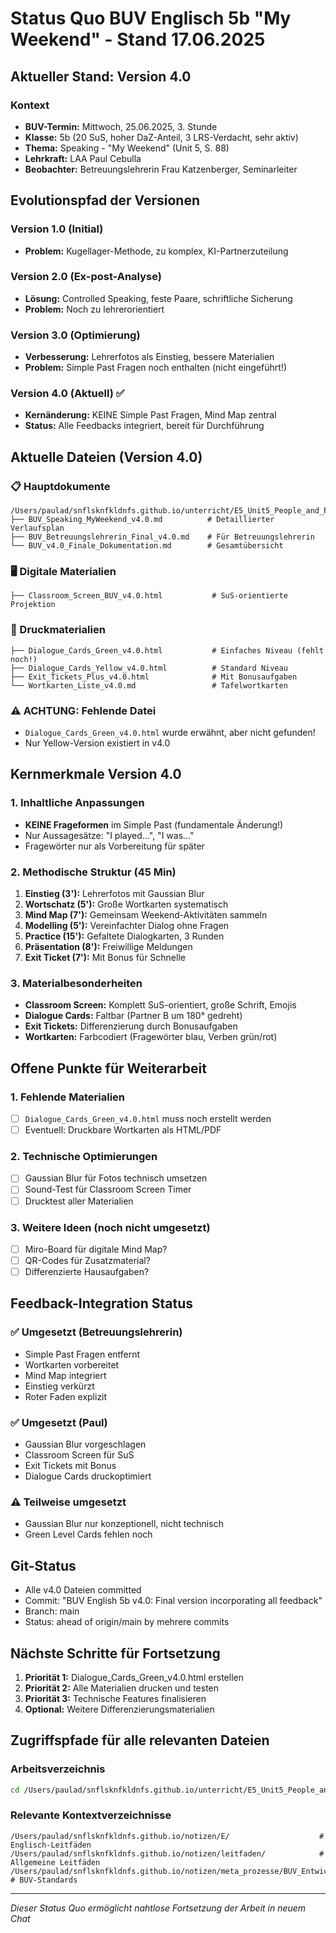 # Status Quo BUV Englisch 5b "My Weekend" - Stand 17.06.2025

## Aktueller Stand: Version 4.0

### Kontext
- **BUV-Termin:** Mittwoch, 25.06.2025, 3. Stunde
- **Klasse:** 5b (20 SuS, hoher DaZ-Anteil, 3 LRS-Verdacht, sehr aktiv)
- **Thema:** Speaking - "My Weekend" (Unit 5, S. 88)
- **Lehrkraft:** LAA Paul Cebulla
- **Beobachter:** Betreuungslehrerin Frau Katzenberger, Seminarleiter

## Evolutionspfad der Versionen

### Version 1.0 (Initial)
- **Problem:** Kugellager-Methode, zu komplex, KI-Partnerzuteilung

### Version 2.0 (Ex-post-Analyse)
- **Lösung:** Controlled Speaking, feste Paare, schriftliche Sicherung
- **Problem:** Noch zu lehrerorientiert

### Version 3.0 (Optimierung)
- **Verbesserung:** Lehrerfotos als Einstieg, bessere Materialien
- **Problem:** Simple Past Fragen noch enthalten (nicht eingeführt!)

### Version 4.0 (Aktuell) ✅
- **Kernänderung:** KEINE Simple Past Fragen, Mind Map zentral
- **Status:** Alle Feedbacks integriert, bereit für Durchführung

## Aktuelle Dateien (Version 4.0)

### 📋 Hauptdokumente
```
/Users/paulad/snflsknfkldnfs.github.io/unterricht/E5_Unit5_People_and_Places/
├── BUV_Speaking_MyWeekend_v4.0.md          # Detaillierter Verlaufsplan
├── BUV_Betreuungslehrerin_Final_v4.0.md    # Für Betreuungslehrerin
└── BUV_v4.0_Finale_Dokumentation.md        # Gesamtübersicht
```

### 🖥️ Digitale Materialien
```
├── Classroom_Screen_BUV_v4.0.html           # SuS-orientierte Projektion
```

### 📄 Druckmaterialien
```
├── Dialogue_Cards_Green_v4.0.html           # Einfaches Niveau (fehlt noch!)
├── Dialogue_Cards_Yellow_v4.0.html          # Standard Niveau
├── Exit_Tickets_Plus_v4.0.html              # Mit Bonusaufgaben
└── Wortkarten_Liste_v4.0.md                 # Tafelwortkarten
```

### ⚠️ ACHTUNG: Fehlende Datei
- `Dialogue_Cards_Green_v4.0.html` wurde erwähnt, aber nicht gefunden!
- Nur Yellow-Version existiert in v4.0

## Kernmerkmale Version 4.0

### 1. Inhaltliche Anpassungen
- **KEINE Frageformen** im Simple Past (fundamentale Änderung!)
- Nur Aussagesätze: "I played...", "I was..."
- Fragewörter nur als Vorbereitung für später

### 2. Methodische Struktur (45 Min)
1. **Einstieg (3'):** Lehrerfotos mit Gaussian Blur
2. **Wortschatz (5'):** Große Wortkarten systematisch
3. **Mind Map (7'):** Gemeinsam Weekend-Aktivitäten sammeln
4. **Modelling (5'):** Vereinfachter Dialog ohne Fragen
5. **Practice (15'):** Gefaltete Dialogkarten, 3 Runden
6. **Präsentation (8'):** Freiwillige Meldungen
7. **Exit Ticket (7'):** Mit Bonus für Schnelle

### 3. Materialbesonderheiten
- **Classroom Screen:** Komplett SuS-orientiert, große Schrift, Emojis
- **Dialogue Cards:** Faltbar (Partner B um 180° gedreht)
- **Exit Tickets:** Differenzierung durch Bonusaufgaben
- **Wortkarten:** Farbcodiert (Fragewörter blau, Verben grün/rot)

## Offene Punkte für Weiterarbeit

### 1. Fehlende Materialien
- [ ] `Dialogue_Cards_Green_v4.0.html` muss noch erstellt werden
- [ ] Eventuell: Druckbare Wortkarten als HTML/PDF

### 2. Technische Optimierungen
- [ ] Gaussian Blur für Fotos technisch umsetzen
- [ ] Sound-Test für Classroom Screen Timer
- [ ] Drucktest aller Materialien

### 3. Weitere Ideen (noch nicht umgesetzt)
- [ ] Miro-Board für digitale Mind Map?
- [ ] QR-Codes für Zusatzmaterial?
- [ ] Differenzierte Hausaufgaben?

## Feedback-Integration Status

### ✅ Umgesetzt (Betreuungslehrerin)
- Simple Past Fragen entfernt
- Wortkarten vorbereitet
- Mind Map integriert
- Einstieg verkürzt
- Roter Faden explizit

### ✅ Umgesetzt (Paul)
- Gaussian Blur vorgeschlagen
- Classroom Screen für SuS
- Exit Tickets mit Bonus
- Dialogue Cards druckoptimiert

### ⚠️ Teilweise umgesetzt
- Gaussian Blur nur konzeptionell, nicht technisch
- Green Level Cards fehlen noch

## Git-Status
- Alle v4.0 Dateien committed
- Commit: "BUV English 5b v4.0: Final version incorporating all feedback"
- Branch: main
- Status: ahead of origin/main by mehrere commits

## Nächste Schritte für Fortsetzung

1. **Priorität 1:** Dialogue_Cards_Green_v4.0.html erstellen
2. **Priorität 2:** Alle Materialien drucken und testen
3. **Priorität 3:** Technische Features finalisieren
4. **Optional:** Weitere Differenzierungsmaterialien

## Zugriffspfade für alle relevanten Dateien

### Arbeitsverzeichnis
```bash
cd /Users/paulad/snflsknfkldnfs.github.io/unterricht/E5_Unit5_People_and_Places/
```

### Relevante Kontextverzeichnisse
```
/Users/paulad/snflsknfkldnfs.github.io/notizen/E/                    # Englisch-Leitfäden
/Users/paulad/snflsknfkldnfs.github.io/notizen/leitfaden/            # Allgemeine Leitfäden
/Users/paulad/snflsknfkldnfs.github.io/notizen/meta_prozesse/BUV_Entwicklung/  # BUV-Standards
```

---
*Dieser Status Quo ermöglicht nahtlose Fortsetzung der Arbeit in neuem Chat*